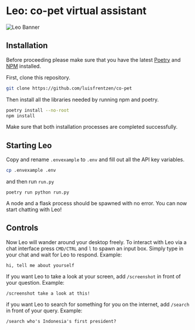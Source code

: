# Leo: co-pet virtual assistant

![Leo Banner](https://github.com/luisfrentzen/co-pet/assets/54829425/af2765fe-cbf2-458b-8b66-8a905c0a4a92)

## Installation

Before proceeding please make sure that you have the latest [Poetry](https://python-poetry.org/) and [NPM](https://www.npmjs.com/) installed.

First, clone this repository.
```sh
git clone https://github.com/luisfrentzen/co-pet
```

Then install all the libraries needed by running npm and poetry.
```sh
poetry install --no-root
npm install
```
Make sure that both installation processes are completed successfully.

## Starting Leo

Copy and rename `.envexample` to `.env` and fill out all the API key variables.

```sh
cp .envexample .env
```

and then run `run.py`

```
poetry run python run.py
```

A node and a flask process should be spawned with no error. You can now start chatting with Leo!

## Controls

Now Leo will wander around your desktop freely. To interact with Leo via a chat interface press `CMD/CTRL` and `l` to spawn an input box. Simply type in your chat and wait for Leo to respond. Example:
```
hi, tell me about yourself
```

If you want Leo to take a look at your screen, add `/screenshot` in front of your question. Example:
```
/screenshot take a look at this!
```

if you want Leo to search for something for you on the internet, add `/search` in front of your query. Example:
```
/search who's Indonesia's first president?
```
